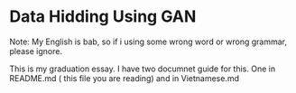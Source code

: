 # Data Hidding Using GAN
Note: My English is bab, so if i using some wrong word or wrong grammar, please ignore.

This is my graduation essay.
I have two documnet guide for this. One in README.md ( this file you are reading) and in Vietnamese.md
